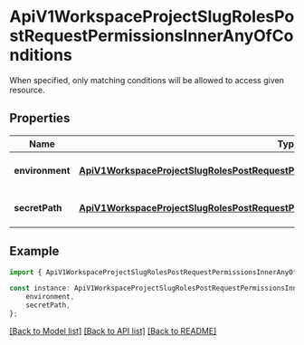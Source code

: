 # ApiV1WorkspaceProjectSlugRolesPostRequestPermissionsInnerAnyOfConditions

When specified, only matching conditions will be allowed to access given resource.

## Properties

Name | Type | Description | Notes
------------ | ------------- | ------------- | -------------
**environment** | [**ApiV1WorkspaceProjectSlugRolesPostRequestPermissionsInnerAnyOfConditionsEnvironment**](ApiV1WorkspaceProjectSlugRolesPostRequestPermissionsInnerAnyOfConditionsEnvironment.md) |  | [optional] [default to undefined]
**secretPath** | [**ApiV1WorkspaceProjectSlugRolesPostRequestPermissionsInnerAnyOfConditionsSecretPath**](ApiV1WorkspaceProjectSlugRolesPostRequestPermissionsInnerAnyOfConditionsSecretPath.md) |  | [optional] [default to undefined]

## Example

```typescript
import { ApiV1WorkspaceProjectSlugRolesPostRequestPermissionsInnerAnyOfConditions } from './api';

const instance: ApiV1WorkspaceProjectSlugRolesPostRequestPermissionsInnerAnyOfConditions = {
    environment,
    secretPath,
};
```

[[Back to Model list]](../README.md#documentation-for-models) [[Back to API list]](../README.md#documentation-for-api-endpoints) [[Back to README]](../README.md)
